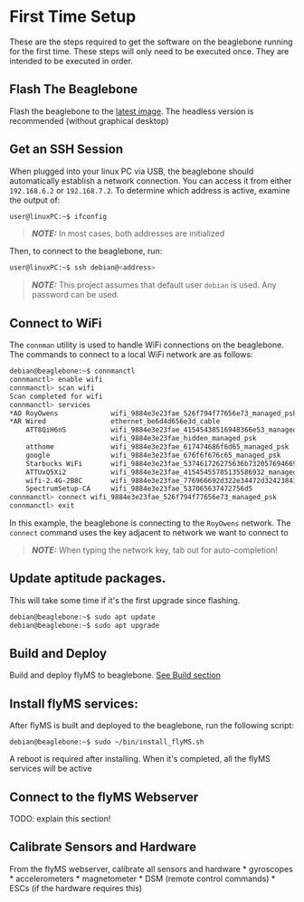 # First Time Setup

These are the steps required to get the software on the beaglebone running for the first time. These steps will only
need to be executed once. They are intended to be executed in order.

## Flash The Beaglebone
Flash the beaglebone to the [latest image](https://beagleboard.org/latest-images). The headless version is recommended
(without graphical desktop)

## Get an SSH Session
When plugged into your linux PC via USB, the beaglebone should automatically establish a network connection.
You can access it from either `192.168.6.2` or `192.168.7.2`. To determine which address is active, examine the
output of:

```bash
user@linuxPC:~$ ifconfig
```

> **_NOTE:_**  In most cases, both addresses are initialized

Then, to connect to the beaglebone, run:

```bash
user@linuxPC:~$ ssh debian@<address>
```

> **_NOTE:_**  This project assumes that default user `debian` is used. Any password can be used.

## Connect to WiFi
The `connman` utility is used to handle WiFi connections on the beaglebone. The commands to connect
to a local WiFi network are as follows:

```bash
debian@beaglebone:~$ connmanctl
connmanctl> enable wifi
connmanctl> scan wifi
Scan completed for wifi
connmanctl> services
*AO RoyOwens             wifi_9884e3e23fae_526f794f77656e73_managed_psk
*AR Wired                ethernet_be6d4d656e3d_cable
    ATT8QiH6nS           wifi_9884e3e23fae_41545438516948366e53_managed_psk
                         wifi_9884e3e23fae_hidden_managed_psk
    atthome              wifi_9884e3e23fae_617474686f6d65_managed_psk
    google               wifi_9884e3e23fae_676f6f676c65_managed_psk
    Starbucks WiFi       wifi_9884e3e23fae_537461726275636b732057694669_managed_psk
    ATTUxQ5Xi2           wifi_9884e3e23fae_41545455785135586932_managed_psk
    wifi-2.4G-2B8C       wifi_9884e3e23fae_776966692d322e34472d32423843_managed_none
    SpectrumSetup-CA     wifi_9884e3e23fae_537065637472756d5
connmanctl> connect wifi_9884e3e23fae_526f794f77656e73_managed_psk
connmanctl> exit
```

In this example, the beaglebone is connecting to the `RoyOwens` network. The `connect` command uses the key adjacent to
network we want to connect to

> **_NOTE:_**  When typing the network key, tab out for auto-completion!

## Update aptitude packages.
This will take some time if it's the first upgrade since flashing.

```bash
debian@beaglebone:~$ sudo apt update
debian@beaglebone:~$ sudo apt upgrade
```

## Build and Deploy
Build and deploy flyMS to beaglebone. [See Build section](Building-flyMS)


## Install flyMS services:
After flyMS is built and deployed to the beaglebone, run the following script:

```
debian@beaglebone:~$ sudo ~/bin/install_flyMS.sh
```

A reboot is required after installing. When it's completed, all the flyMS services will be active

## Connect to the flyMS Webserver
TODO: explain this section!


## Calibrate Sensors and Hardware
From the flyMS webserver, calibrate all sensors and hardware
    * gyroscopes
    * accelerometers
    * magnetometer
    * DSM (remote control commands)
    * ESCs (if the hardware requires this)
